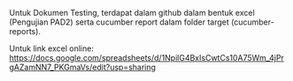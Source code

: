 Untuk Dokumen Testing, terdapat dalam github dalam bentuk excel (Pengujian PAD2) serta cucumber report dalam folder target (cucumber-reports).

Untuk link excel online:
https://docs.google.com/spreadsheets/d/1NpilG4BxIsCwtCs10A75Wm_4jPrgAZamNN7_PKGmaVs/edit?usp=sharing

